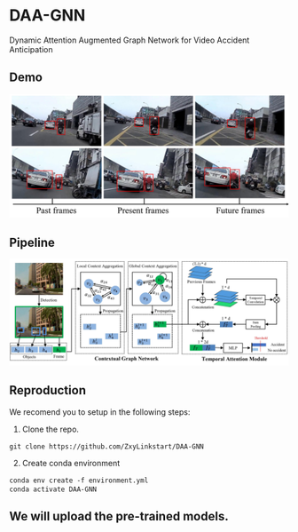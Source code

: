# DAA-GNN
Dynamic Attention Augmented Graph Network for Video Accident Anticipation

## Demo
<div align="center">
  <img src="teaser/fig1_demo_of_context_v2.jpg" width="900px" />
</div>

## Pipeline
<div align="center">
  <img src="teaser/pipeline.jpg" width="900px" />
</div>

## Reproduction

We recomend you to setup in the following steps:

1. Clone the repo.
```
git clone https://github.com/ZxyLinkstart/DAA-GNN
```

2. Create conda environment
```
conda env create -f environment.yml
conda activate DAA-GNN
```

## We will upload the pre-trained models.
